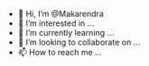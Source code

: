 - 👋 Hi, I’m @Makarendra
- 👀 I’m interested in ...
- 🌱 I’m currently learning ...
- 💞️ I’m looking to collaborate on ...
- 📫 How to reach me ...

<!---
Makarendra/Makarendra is a ✨ special ✨ repository because its `README.md` (this file) appears on your GitHub profile.
You can click the Preview link to take a look at your changes.
--->
